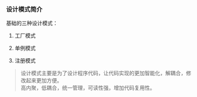 ### 设计模式简介

基础的三种设计模式：

1. 工厂模式

2. 单例模式

3. 注册模式

> 设计模式主要是为了设计程序代码，让代码实现的更加智能化，解耦合，修改起来更加方便。  
> 高内聚，低耦合，统一管理，可读性强，增加代码复用性。





